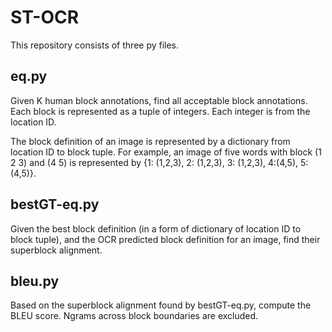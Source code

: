 # ST-OCR
This repository consists of three py files.
## eq.py
Given K human block annotations, find all acceptable block annotations. Each block is represented as a tuple of integers. Each integer is from the location ID. 

The block definition of an image is represented by a dictionary from location ID to block tuple. For example, an image of five words with block (1 2 3) and (4 5) is represented by {1: (1,2,3), 2: (1,2,3), 3: (1,2,3), 4:(4,5), 5:(4,5)}.

## bestGT-eq.py
Given the best block definition (in a form of dictionary of location ID to block tuple), and the OCR predicted block definition for an image, find their
superblock alignment.

## bleu.py
Based on the superblock alignment found by bestGT-eq.py, compute the BLEU score. Ngrams across block boundaries are excluded.
